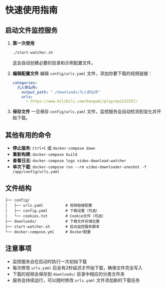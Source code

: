 # 快速使用指南

## 启动文件监控服务

1. **第一次使用**
   ```bash
   ./start-watcher.sh
   ```
   这会自动创建必要的目录和示例配置文件。

2. **编辑配置文件**
   编辑 `config/urls.yaml` 文件，添加你要下载的视频链接：
   ```yaml
   categories:
     凡人修仙传:
       output_path: "./downloads/凡人修仙传"
       urls:
         - https://www.bilibili.com/bangumi/play/ep1231557/
   ```

3. **保存文件**
   一旦保存 `config/urls.yaml` 文件，监控服务会自动检测到变化并开始下载。

## 其他有用的命令

- **停止服务**: `Ctrl+C` 或 `docker-compose down`
- **重新构建**: `docker-compose build`
- **查看日志**: `docker-compose logs video-download-watcher`
- **单次下载**: `docker-compose run --rm video-downloader-oneshot -f /app/config/urls.yaml`

## 文件结构

```
├── config/
│   ├── urls.yaml          # 视频链接配置
│   ├── config.yaml        # 下载设置（可选）
│   └── cookies.txt        # Cookie文件（可选）
├── downloads/             # 下载文件存储位置
├── start-watcher.sh       # 启动监控服务脚本
└── docker-compose.yml     # Docker配置
```

## 注意事项

- 监控服务会在启动时执行一次初始下载
- 每次修改 `urls.yaml` 后会有2秒延迟才开始下载，确保文件完全写入
- 下载的视频会保存到 `downloads/` 目录中相应的分类文件夹
- 服务会持续运行，可以随时修改 `urls.yaml` 文件添加新的下载任务
